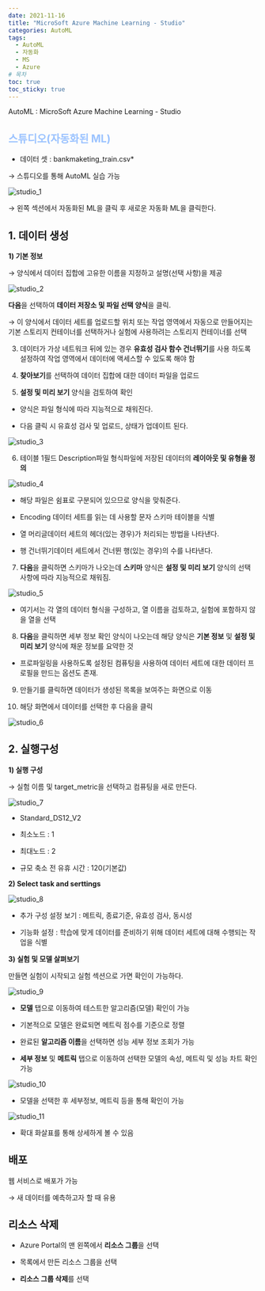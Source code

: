 ```yaml
---
date: 2021-11-16
title: "MicroSoft Azure Machine Learning - Studio"
categories: AutoML
tags:
  - AutoML
  - 자동화
  - MS
  - Azure
# 목차
toc: true  
toc_sticky: true 
---
```


AutoML : MicroSoft Azure Machine Learning - Studio

## <span style="color:#9BC3FF; font-weight:bold"> 스튜디오(자동화된 ML) </span>


* 데이터 셋 : bankmaketing_train.csv*

→ 스튜디오를 통해 AutoML 실습 가능

![studio_1]({{https://github.com/wlslwlsl/wlslwlsl.github.io}}/assets/AutoML/s1.png)

→ 왼쪽 섹션에서 자동화된 ML을 클릭 후 새로운 자동화 ML을 클릭한다.


## 1. 데이터 생성

**1) 기본 정보**

→ 양식에서 데이터 집합에 고유한 이름을 지정하고 설명(선택 사항)을 제공

![studio_2]({{https://github.com/wlslwlsl/wlslwlsl.github.io}}/assets/AutoML/s2.png)

**다음**을 선택하여 **데이터 저장소 및 파일 선택 양식**을 클릭.

→ 이 양식에서 데이터 세트를 업로드할 위치 또는 작업 영역에서 자동으로 만들어지는 기본 스토리지 컨테이너를 선택하거나 실험에 사용하려는 스토리지 컨테이너를 선택


3) 데이터가 가상 네트워크 뒤에 있는 경우 **유효성 검사 함수 건너뛰기**를 사용 하도록 설정하여 작업 영역에서 데이터에 액세스할 수 있도록 해야 함


4) **찾아보기**를 선택하여 데이터 집합에 대한 데이터 파일을 업로드


5) **설정 및 미리 보기** 양식을 검토하여 확인

- 양식은 파일 형식에 따라 지능적으로 채워진다.

- 다음 클릭 시 유효성 검사 및 업로드, 상태가 업데이트 된다.

![studio_3]({{https://github.com/wlslwlsl/wlslwlsl.github.io}}/assets/AutoML/s3.png)

6) 테이블 1필드 Description파일 형식파일에 저장된 데이터의 **레이아웃 및 유형을 정의**

![studio_4]({{https://github.com/wlslwlsl/wlslwlsl.github.io}}/assets/AutoML/s4.png)


- 해당 파일은 쉼표로 구분되어 있으므로 양식을 맞춰준다.

- Encoding 데이터 세트를 읽는 데 사용할 문자 스키마 테이블을 식별

- 열 머리글데이터 세트의 헤더(있는 경우)가 처리되는 방법을 나타낸다.

- 행 건너뛰기데이터 세트에서 건너뛴 행(있는 경우)의 수를 나타낸다.


7) **다음**을 클릭하면 스키마가 나오는데 **스키마** 양식은 **설정 및 미리 보기** 양식의 선택 사항에 따라 지능적으로 채워짐.

![studio_5]({{https://github.com/wlslwlsl/wlslwlsl.github.io}}/assets/AutoML/s5.png)

- 여기서는 각 열의 데이터 형식을 구성하고, 열 이름을 검토하고, 실험에 포함하지 않을 열을 선택


8) **다음**을 클릭하면 세부 정보 확인 양식이 나오는데 해당 양식은 **기본 정보** 및 **설정 및 미리 보기** 양식에 채운 정보를 요약한 것

- 프로파일링을 사용하도록 설정된 컴퓨팅을 사용하여 데이터 세트에 대한 데이터 프로필을 만드는 옵션도 존재.


9) 만들기를 클릭하면 데이터가 생성된 목록을 보여주는 화면으로 이동


10) 해당 화면에서 데이터를 선택한 후 다음을 클릭

![studio_6]({{https://github.com/wlslwlsl/wlslwlsl.github.io}}/assets/AutoML/s6.png)


## 2. 실행구성

**1) 실행 구성**

→ 실험 이름 및 target_metric을 선택하고 컴퓨팅을 새로 만든다.

![studio_7]({{https://github.com/wlslwlsl/wlslwlsl.github.io}}/assets/AutoML/s7.png)

- Standard_DS12_V2

- 최소노드 : 1

- 최대노드 : 2

- 규모 축소 전 유휴 시간 : 120(기본값)


**2) Select task and serttings**

![studio_8]({{https://github.com/wlslwlsl/wlslwlsl.github.io}}/assets/AutoML/s8.png)

- 추가 구성 설정 보기 : 메트릭, 종료기준, 유효성 검사, 동시성

- 기능화 설정 : 학습에 맞게 데이터를 준비하기 위해 데이터 세트에 대해 수행되는 작업을 식별


**3) 실험 및 모델 살펴보기**

만들면 실험이 시작되고 실험 섹션으로 가면 확인이 가능하다.

![studio_9]({{https://github.com/wlslwlsl/wlslwlsl.github.io}}/assets/AutoML/s9.png)

- **모델** 탭으로 이동하여 테스트한 알고리즘(모델) 확인이 가능

- 기본적으로 모델은 완료되면 메트릭 점수를 기준으로 정렬

- 완료된 **알고리즘 이름**을 선택하면 성능 세부 정보 조회가 가능

- **세부 정보** 및 **메트릭** 탭으로 이동하여 선택한 모델의 속성, 메트릭 및 성능 차트 확인 가능

![studio_10]({{https://github.com/wlslwlsl/wlslwlsl.github.io}}/assets/AutoML/s10.png)

- 모델을 선택한 후 세부정보, 메트릭 등을 통해 확인이 가능

![studio_11]({{https://github.com/wlslwlsl/wlslwlsl.github.io}}/assets/AutoML/s11.png)

- 확대 화살표를 통해 상세하게 볼 수 있음


## 배포

웹 서비스로 배포가 가능

→ 새 데이터를 예측하고자 할 때 유용


## 리소스 삭제

- Azure Portal의 맨 왼쪽에서 **리소스 그룹**을 선택

- 목록에서 만든 리소스 그룹을 선택

- **리소스 그룹 삭제**를 선택


﻿

﻿